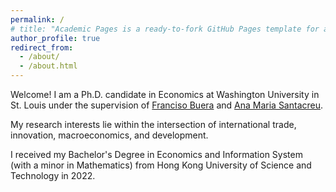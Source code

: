 ```yaml
---
permalink: /
# title: "Academic Pages is a ready-to-fork GitHub Pages template for academic personal websites"
author_profile: true
redirect_from: 
  - /about/
  - /about.html
---
```


Welcome! I am a Ph.D. candidate in Economics at Washington University in St. Louis under the supervision of [Franciso Buera](https://sites.google.com/site/fjbuera/home) and [Ana Maria Santacreu](https://www.anamariasantacreu.com/). 

My research interests lie within the intersection of international trade, innovation, macroeconomics, and development.

I received my Bachelor's Degree in Economics and Information System (with a minor in Mathematics) from Hong Kong University of Science and Technology in 2022.

